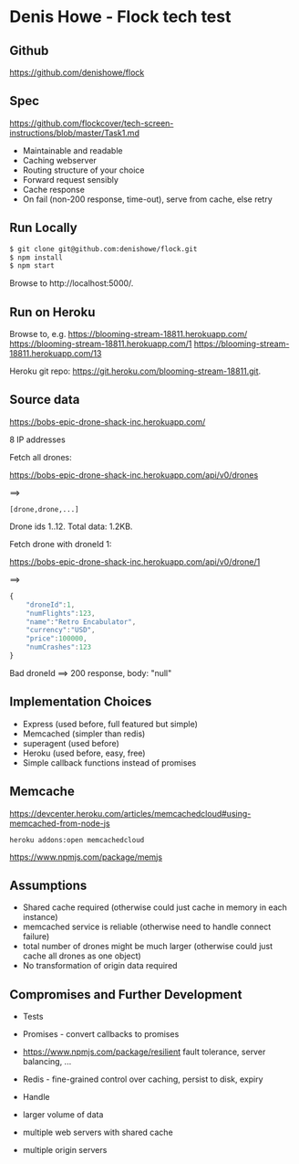 # Denis Howe - Flock tech test

## Github

https://github.com/denishowe/flock

## Spec

https://github.com/flockcover/tech-screen-instructions/blob/master/Task1.md

- Maintainable and readable
- Caching webserver
- Routing structure of your choice
- Forward request sensibly
- Cache response
- On fail (non-200 response, time-out), serve from cache, else retry

## Run Locally

```sh
$ git clone git@github.com:denishowe/flock.git
$ npm install
$ npm start
```

Browse to http://localhost:5000/.

## Run on Heroku

Browse to, e.g.
https://blooming-stream-18811.herokuapp.com/
https://blooming-stream-18811.herokuapp.com/1
https://blooming-stream-18811.herokuapp.com/13

Heroku git repo: https://git.heroku.com/blooming-stream-18811.git.

## Source data

https://bobs-epic-drone-shack-inc.herokuapp.com/

8 IP addresses

Fetch all drones:

https://bobs-epic-drone-shack-inc.herokuapp.com/api/v0/drones

==>

```[drone,drone,...]```

Drone ids 1..12.
Total data: 1.2KB.

Fetch drone with droneId 1:

https://bobs-epic-drone-shack-inc.herokuapp.com/api/v0/drone/1

==>

```javascript
{
    "droneId":1,
    "numFlights":123,
    "name":"Retro Encabulator",
    "currency":"USD",
    "price":100000,
    "numCrashes":123
}
```

Bad droneId ==> 200 response, body: "null"

## Implementation Choices

- Express (used before, full featured but simple)
- Memcached (simpler than redis)
- superagent (used before)
- Heroku (used before, easy, free)
- Simple callback functions instead of promises

## Memcache

https://devcenter.heroku.com/articles/memcachedcloud#using-memcached-from-node-js

```heroku addons:create memcachedcloud
heroku addons:open memcachedcloud
```

https://www.npmjs.com/package/memjs

## Assumptions

- Shared cache required (otherwise could just cache in memory in each instance)
- memcached service is reliable (otherwise need to handle connect failure)
- total number of drones might be much larger (otherwise could just cache all drones as one object)
- No transformation of origin data required

## Compromises and Further Development

- Tests

- Promises - convert callbacks to promises

- https://www.npmjs.com/package/resilient
  fault tolerance, server balancing, ...

- Redis - fine-grained control over caching, persist to disk, expiry

- Handle
 - larger volume of data
 - multiple web servers with shared cache
 - multiple origin servers
